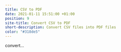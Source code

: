 ```yaml
---
title: CSV to PDF
date: 2021-01-11 15:51:00 +01:00
position: 9
site-title: Convert CSV to PDF
short-description: Convert CSV files into PDF files
color: "#318de5"
---
```


convert...